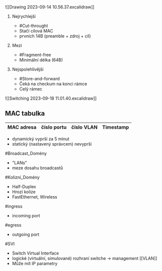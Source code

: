 ![[Drawing 2023-09-14 10.56.37.excalidraw]]

1. Nejrychlejší
	- #Cut-throught
	- Stačí cílová MAC
	- prvních 14B (preamble + zdroj + cíl)

2. Mezi
	- #Fragment-free
	- Minimální délka (64B)

3. Nejspolehlivější
	- #Store-and-forward
	- Čeká na checkum na konci rámce
	- Celý rámec

![[Switching 2023-09-18 11.01.40.excalidraw]]

## MAC tabulka
| MAC adresa | číslo portu | číslo VLAN | Timestamp |
|-----|-----|-----|-----|
- dynamický vyprší za 5 minut
- statický (nastavený správcem) nevyprší

#Broadcast_Domény
- "LANs"
- meze dosahu broadcastů

#Kolizní_Domény
- Half-Duplex
- Hrozí kolize
- FastEthernet, Wireless

#ingress
- incoming port

#egress
- outgoing port

#SVI 
- Switch Virtual Interface
- logické (virtuální, simulované) rozhraní switche -> management [[VLAN]]
- Může mít IP parametry